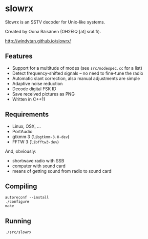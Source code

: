 slowrx
======

Slowrx is an SSTV decoder for Unix-like systems.

Created by Oona Räisänen (OH2EIQ [at] sral.fi).

http://windytan.github.io/slowrx/

Features
--------

* Support for a multitude of modes (see `src/modespec.cc` for a list)
* Detect frequency-shifted signals – no need to fine-tune the radio
* Automatic slant correction, also manual adjustments are simple
* Adaptive noise reduction
* Decode digital FSK ID
* Save received pictures as PNG
* Written in C++11

Requirements
------------

* Linux, OSX, ...
* PortAudio
* gtkmm 3 (`libgtkmm-3.0-dev`)
* FFTW 3 (`libfftw3-dev`)

And, obviously:

* shortwave radio with SSB
* computer with sound card
* means of getting sound from radio to sound card

Compiling
---------

    autoreconf --install
    ./configure
    make

Running
-------

`./src/slowrx`

